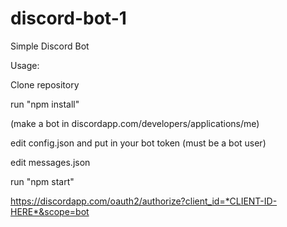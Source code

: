 # discord-bot-1
Simple Discord Bot

Usage:

Clone repository

run "npm install"

(make a bot in discordapp.com/developers/applications/me)

edit config.json and put in your bot token (must be a bot user)

edit messages.json

run "npm start"

https://discordapp.com/oauth2/authorize?client_id=*CLIENT-ID-HERE*&scope=bot
